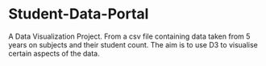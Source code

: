 # Student-Data-Portal
A Data Visualization Project.
From a csv file containing data taken from 5 years on subjects and their student count.
The aim is to use D3 to visualise certain aspects of the data.
